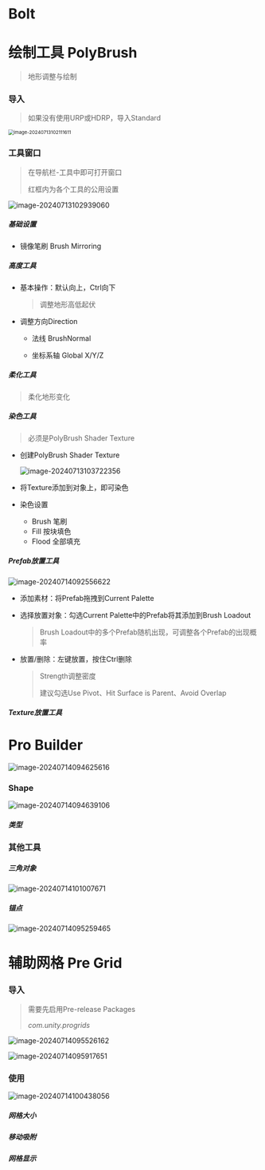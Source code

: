 # Bolt







# 绘制工具 PolyBrush

> 地形调整与绘制

### 导入

> 如果没有使用URP或HDRP，导入Standard

<img src="工具使用.assets/image-20240713102111611.png" alt="image-20240713102111611" style="zoom:67%;" />



### 工具窗口

> 在导航栏-工具中即可打开窗口
>
> 红框内为各个工具的公用设置

![image-20240713102939060](工具使用.assets/image-20240713102939060.png)

##### 基础设置

- 镜像笔刷 Brush Mirroring

##### 高度工具

- 基本操作：默认向上，Ctrl向下

  > 调整地形高低起伏

- 调整方向Direction

  - 法线 BrushNormal

  - 坐标系轴 Global X/Y/Z

##### 柔化工具

  > 柔化地形变化

  ##### 染色工具

  > 必须是PolyBrush Shader Texture

  - 创建PolyBrush Shader Texture

    ![image-20240713103722356](工具使用.assets/image-20240713103722356.png)

  - 将Texture添加到对象上，即可染色

  - 染色设置

    - Brush 笔刷
    - Fill 按块填色
    - Flood 全部填充

##### Prefab放置工具

![image-20240714092556622](工具使用.assets/image-20240714092556622.png)

  - 添加素材：将Prefab拖拽到Current Palette

  - 选择放置对象：勾选Current Palette中的Prefab将其添加到Brush Loadout

    > Brush Loadout中的多个Prefab随机出现，可调整各个Prefab的出现概率

  - 放置/删除：左键放置，按住Ctrl删除

    > Strength调整密度
    >
    > 建议勾选Use Pivot、Hit Surface is Parent、Avoid Overlap

##### Texture放置工具







# Pro Builder

![image-20240714094625616](工具使用.assets/image-20240714094625616.png)

### Shape

![image-20240714094639106](工具使用.assets/image-20240714094639106.png)

##### 类型

### 其他工具

##### 三角对象

![image-20240714101007671](工具使用.assets/image-20240714101007671.png)

##### 锚点

![image-20240714095259465](工具使用.assets/image-20240714095259465.png)





# 辅助网格 Pre Grid

### 导入

> 需要先启用Pre-release Packages
>
> *com.unity.progrids*

![image-20240714095526162](工具使用.assets/image-20240714095526162.png)

![image-20240714095917651](工具使用.assets/image-20240714095917651.png)

### 使用

![image-20240714100438056](工具使用.assets/image-20240714100438056.png)

##### 网格大小

##### 移动吸附

##### 网格显示









